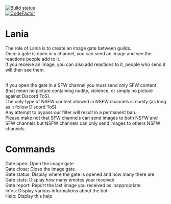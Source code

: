 [![Build status](https://ci.appveyor.com/api/projects/status/7i239l5qp5u1956v/branch/master?svg=true)](https://ci.appveyor.com/project/Xwilarg/lania/branch/master)<br/>
[![CodeFactor](https://www.codefactor.io/repository/github/xwilarg/lania/badge)](https://www.codefactor.io/repository/github/xwilarg/lania)<br/>

# Lania

The role of Lania is to create an image gate between guilds.<br/>
Once a gate is open in a channel, you can send an image and see the reactions people add to it.<br/>
If you receive an image, you can also add reactions to it, people who send it will then see them.<br/><br/>

If you open the gate in a SFW channel you must send only SFW content (that mean no picture containing nudity, violence, or simply no picture against Discord ToS).<br/>
The only type of NSFW content allowed in NSFW channels is nudity (as long as it follow Discord ToS)<br/>
Any attempt to bypass our filter will result in a permanent ban.<br/>
Please make not that SFW channels can send images to both NSFW and SFW channels but NSFW channels can only send images to others NSFW channels.<br/>

# Commands

Gate open: Open the image gate<br/>
Gate close: Close the image gate<br/>
Gate status: Display where the gate is opened and how many there are<br/>
Gate stats: Display how many emotes your received<br/>
Gate report: Report the last image you received as inappropriate<br/>
Infos: Display various informations about the bot<br/>
Help: Display this help<br/>
